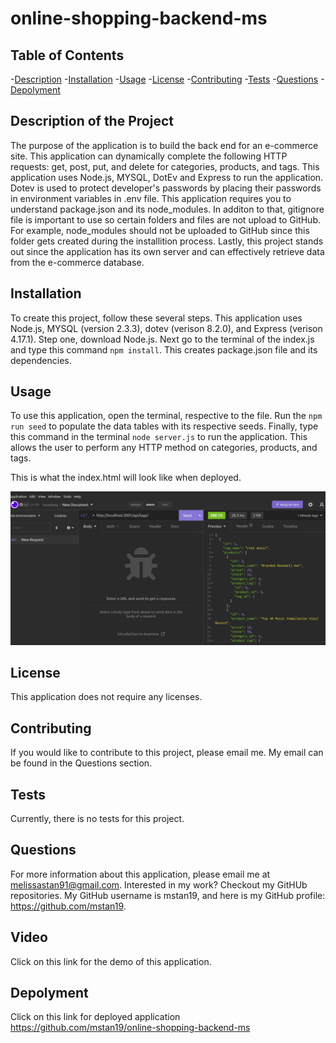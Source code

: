 # online-shopping-backend-ms

## Table of Contents
-[Description](#description) 
-[Installation](#installation) 
-[Usage](#usage)
-[License](#license)
-[Contributing](#contributing) 
-[Tests](#tests) 
-[Questions](#questions) 
-[Depolyment](#depolyment)

## Description of the Project
The purpose of the application is to build the back end for an e-commerce site. This application can dynamically complete the following HTTP requests: get, post, put, and delete for categories, products, and tags. This application uses Node.js, MYSQL, DotEv and Express to run the application. Dotev is used to protect developer's passwords by placing their passwords in environment variables in .env file. This application requires you to understand package.json and its node_modules. In additon to that, gitignore file is important to use so certain folders and files are not upload to GitHub. For example, node_modules should not be uploaded to GitHub since this folder gets created during the installition process. Lastly, this project stands out since the application has its own server and can effectively retrieve data from the e-commerce database.

## Installation
To create this project, follow these several steps. This application uses Node.js, MYSQL (version 2.3.3), dotev (verison 8.2.0), and Express (verison 4.17.1). Step one, download Node.js. Next go to the terminal of the index.js and type this command ```npm install```. This creates package.json file and its dependencies. 


## Usage
To use this application, open the terminal, respective to the file. Run the ```npm run seed``` to populate the data tables with its respective seeds. Finally, type this command in the terminal ```node server.js``` to run the application. This allows the user to perform any HTTP method on categories, products, and tags.

This is what the index.html will look like when deployed.

![Online Shopping Backend mock-up](./assets/images/Online-shopping-mockup.png)

## License
This application does not require any licenses.

## Contributing
If you would like to contribute to this project, please email me. My email can be found in the Questions section.

## Tests
Currently, there is no tests for this project.

## Questions

For more information about this application, please email me at melissastan91@gmail.com. Interested in my work? Checkout my GitHUb repositories. My GitHub username is mstan19, and here is my GitHub profile: https://github.com/mstan19.

## Video
Click on this link for the demo of this application.


## Depolyment
Click on this link for deployed application
https://github.com/mstan19/online-shopping-backend-ms
